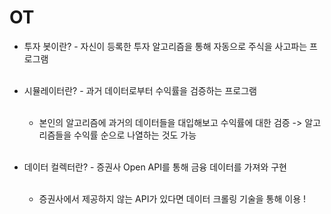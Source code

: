 # OT

-   투자 봇이란? - 자신이 등록한 투자 알고리즘을 통해 자동으로 주식을 사고파는 프로그램</br></br>

-   시뮬레이터란? - 과거 데이터로부터 수익률을 검증하는 프로그램</br></br>

    -   본인의 알고리즘에 과거의 데이터들을 대입해보고 수익률에 대한 검증 -> 알고리즘들을 수익률 순으로 나열하는 것도 가능</br></br>

-   데이터 컬렉터란? - 증권사 Open API를 통해 금융 데이터를 가져와 구현</br></br>

    -   증권사에서 제공하지 않는 API가 있다면 데이터 크롤링 기술을 통해 이용 !</br></br>
